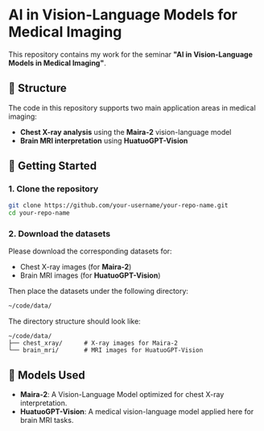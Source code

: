 # AI in Vision-Language Models for Medical Imaging

This repository contains my work for the seminar **"AI in Vision-Language Models in Medical Imaging"**.

## 📁 Structure

The code in this repository supports two main application areas in medical imaging:
- **Chest X-ray analysis** using the **Maira-2** vision-language model
- **Brain MRI interpretation** using **HuatuoGPT-Vision**

## 🚀 Getting Started

### 1. Clone the repository

```bash
git clone https://github.com/your-username/your-repo-name.git
cd your-repo-name
```

### 2. Download the datasets

Please download the corresponding datasets for:

- Chest X-ray images (for **Maira-2**)
- Brain MRI images (for **HuatuoGPT-Vision**)

Then place the datasets under the following directory:

```bash
~/code/data/
```

The directory structure should look like:

```
~/code/data/
├── chest_xray/      # X-ray images for Maira-2
└── brain_mri/       # MRI images for HuatuoGPT-Vision
```

## 🧠 Models Used

- **Maira-2**: A Vision-Language Model optimized for chest X-ray interpretation.
- **HuatuoGPT-Vision**: A medical vision-language model applied here for brain MRI tasks.

